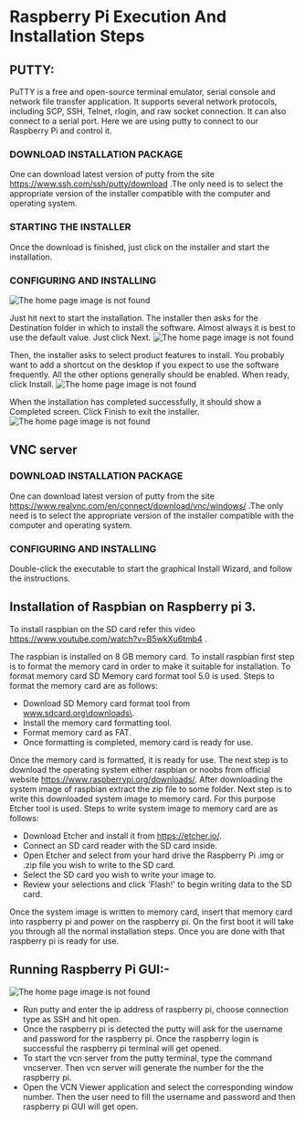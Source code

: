 # Raspberry Pi Execution And Installation Steps
## PUTTY:
PuTTY is a free and open-source terminal emulator, serial console and network file transfer application. It supports several network protocols, including SCP, SSH, Telnet, rlogin, and raw socket connection. It can also connect to a serial port.
Here we are using putty to connect to our Raspberry Pi and control it.

### DOWNLOAD INSTALLATION PACKAGE
One can download latest version of putty from the site https://www.ssh.com/ssh/putty/download .The only need is to select the appropriate version of the installer compatible with the computer and operating system.
### STARTING THE INSTALLER
Once the download is finished, just click on the installer and start the installation.
### CONFIGURING AND INSTALLING
![The home page image is not found](https://github.com/cw-rashmi/AISCMM/blob/master/src/Raspberry_Pi/pics/putty1.png)

Just hit next to start the installation.
The installer then asks for the Destination folder in which to install the software. Almost always it is best to use the default value. Just click Next.
![The home page image is not found](https://github.com/cw-rashmi/AISCMM/blob/master/src/Raspberry_Pi/pics/putty2.png)

Then, the installer asks to select product features to install. You probably want to add a shortcut on the desktop if you expect to use the software frequently. All the other options generally should be enabled. When ready, click Install.
![The home page image is not found](https://github.com/cw-rashmi/AISCMM/blob/master/src/Raspberry_Pi/pics/putty3.png)

When the installation has completed successfully, it should show a Completed screen. Click Finish to exit the installer.
![The home page image is not found](https://github.com/cw-rashmi/AISCMM/blob/master/src/Raspberry_Pi/pics/putty4.png)

## VNC server
### DOWNLOAD INSTALLATION PACKAGE
One can download latest version of putty from the site https://www.realvnc.com/en/connect/download/vnc/windows/ .The only need is to select the appropriate version of the installer compatible with the computer and operating system.
### CONFIGURING AND INSTALLING
Double-click the executable to start the graphical Install Wizard, and follow the instructions.

## Installation of Raspbian on Raspberry pi 3. 
To install raspbian on the SD card refer this video  https://www.youtube.com/watch?v=B5wkXu6tmb4 .

The raspbian is installed on 8 GB memory card. To install raspbian first step is to format the memory card in order to make it suitable for installation. To format memory card SD Memory card format tool 5.0 is used. Steps to format the memory card are as follows:

* Download SD Memory card format tool from www.sdcard.org\downloads\.
* Install the memory card formatting tool.
* Format memory card as FAT.
* Once formatting is completed, memory card is ready for use.

Once the memory card is formatted, it is ready for use. The next step is to download the operating system either raspbian or noobs from official website https://www.raspberrypi.org/downloads/. After downloading the system image of raspbian extract the zip file to some folder. Next step is to write this downloaded system image to memory card. For this purpose Etcher tool is used. Steps to write system image to memory card are as follows:

* Download Etcher and install it from https://etcher.io/.
* Connect an SD card reader with the SD card inside.
* Open Etcher and select from your hard drive the Raspberry Pi .img or .zip file you wish to write to       the SD card.
* Select the SD card you wish to write your image to.
* Review your selections and click 'Flash!' to begin writing data to the SD card.

Once the system image is written to memory card, insert that memory card into raspberry pi and power on the raspberry pi. On the first boot it will take you through all the normal installation steps. Once you are done with that raspberry pi is ready for use.

## Running Raspberry Pi GUI:-
![The home page image is not found](https://github.com/cw-rashmi/AISCMM/blob/master/src/Raspberry_Pi/pics/5.jpg)
* Run putty and enter the ip address of raspberry pi, choose connection type as SSH and hit open.
* Once the raspberry pi is detected the putty will ask for the username and password for the raspberry pi. Once the raspberry login is successful the raspberry pi terminal will get opened.
* To start the vcn server from the putty terminal, type the command vncserver. Then vcn server will generate the number for the the raspberry pi.
* Open the VCN Viewer application and select the corresponding window number. Then the user need to fill the username and password and then raspberry pi GUI will get open.







